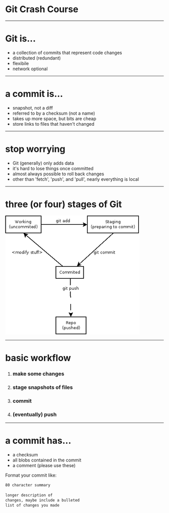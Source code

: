 Git Crash Course
=========

---

# Git is...
* a collection of commits that represent code changes
* distributed (redundant)
* flexibile
* network optional

---

# a commit is...
* snapshot, not a diff
* referred to by a checksum (not a name)
* takes up more space, but bits are cheap
* store links to files that haven't changed

---

# stop worrying
* Git (generally) only adds data
* it's hard to lose things once committed
* almost always possible to roll back changes
* other than 'fetch', 'push', and 'pull', nearly everything is local

---

# three (or four) stages of Git #
![](img/three_stages.png)

---

# basic workflow #
1. ### make some changes
1. ### stage snapshots of files
1. ### commit
1. ### (eventually) push

---

# a commit has...
* a checksum
* all blobs contained in the commit
* a comment (please use these)

Format your commit like:

	80 character summary
	
	longer description of
	changes, maybe include a bulleted
	list of changes you made

